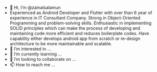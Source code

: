 - 👋 Hi, I’m @zainalsalamun
- Experienced as Android Developer and Flutter with over than 6 year of experience in IT Consultant Company. Strong in Object-Oriented Programming and problem-solving skills. Enthusiastic in implementing SOLID principles which can make the process of developing and maintaining code more efficient and reduces boilerplate codes. Have capability either develops android app from scratch or re-design architecture to be more maintainable and scalable.
- 👀 I’m interested in ...
- 🌱 I’m currently learning ...
- 💞️ I’m looking to collaborate on ...
- 📫 How to reach me ...

<!---
zainalsalamun/zainalsalamun is a ✨ special ✨ repository because its `README.md` (this file) appears on your GitHub profile.
You can click the Preview link to take a look at your changes.
--->
